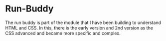 # Run-Buddy
The run buddy is part of the module that I have been building to understand HTML and CSS.  In this, there is the early version and 2nd version as the CSS advanced and became more specific and complex.
